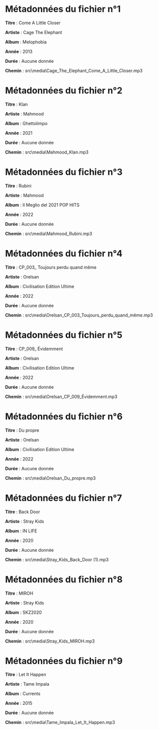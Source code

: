 # **Métadonnées du fichier n°1**



**Titre** : Come A Little Closer

**Artiste** : Cage The Elephant

**Album** : Melophobia

**Année** : 2013

**Durée** : Aucune donnée

**Chemin** : src\\media\\Cage\_The\_Elephant\_Come\_A\_Little\_Closer\.mp3

# **Métadonnées du fichier n°2**



**Titre** : Klan

**Artiste** : Mahmood

**Album** : Ghettolimpo

**Année** : 2021

**Durée** : Aucune donnée

**Chemin** : src\\media\\Mahmood\_Klan\.mp3

# **Métadonnées du fichier n°3**



**Titre** : Rubini

**Artiste** : Mahmood

**Album** : Il Meglio del 2021 POP HITS

**Année** : 2022

**Durée** : Aucune donnée

**Chemin** : src\\media\\Mahmood\_Rubini\.mp3

# **Métadonnées du fichier n°4**



**Titre** : CP\_003\_ Toujours perdu quand même

**Artiste** : Orelsan

**Album** : Civilisation Edition Ultime

**Année** : 2022

**Durée** : Aucune donnée

**Chemin** : src\\media\\Orelsan\_CP\_003\_Toujours\_perdu\_quand\_même\.mp3

# **Métadonnées du fichier n°5**



**Titre** : CP\_009\_ Évidemment

**Artiste** : Orelsan

**Album** : Civilisation Edition Ultime

**Année** : 2022

**Durée** : Aucune donnée

**Chemin** : src\\media\\Orelsan\_CP\_009\_Évidemment\.mp3

# **Métadonnées du fichier n°6**



**Titre** : Du propre

**Artiste** : Orelsan

**Album** : Civilisation Edition Ultime

**Année** : 2022

**Durée** : Aucune donnée

**Chemin** : src\\media\\Orelsan\_Du\_propre\.mp3

# **Métadonnées du fichier n°7**



**Titre** : Back Door

**Artiste** : Stray Kids

**Album** : IN LIFE

**Année** : 2020

**Durée** : Aucune donnée

**Chemin** : src\\media\\Stray\_Kids\_Back\_Door \(1\)\.mp3

# **Métadonnées du fichier n°8**



**Titre** : MIROH

**Artiste** : Stray Kids

**Album** : SKZ2020

**Année** : 2020

**Durée** : Aucune donnée

**Chemin** : src\\media\\Stray\_Kids\_MIROH\.mp3

# **Métadonnées du fichier n°9**



**Titre** : Let It Happen

**Artiste** : Tame Impala

**Album** : Currents

**Année** : 2015

**Durée** : Aucune donnée

**Chemin** : src\\media\\Tame\_Impala\_Let\_It\_Happen\.mp3

